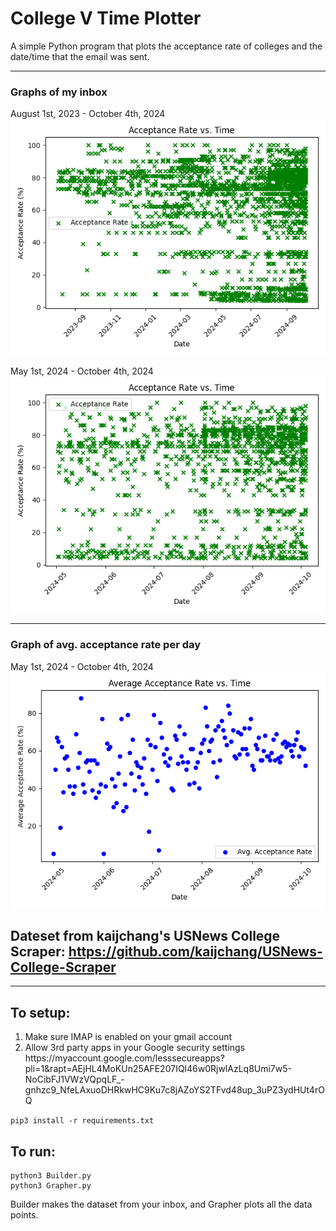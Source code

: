 # College V Time Plotter

A simple Python program that plots the acceptance rate of colleges and the date/time that the email was sent.

---

### Graphs of my inbox

August 1st, 2023 - October 4th, 2024
<img src="Aug2023-Now.png">

May 1st, 2024 - October 4th, 2024
<img src="May2024-Now.png">

---

### Graph of avg. acceptance rate per day

May 1st, 2024 - October 4th, 2024
<img src="avc-acr-v-time--2024-05-01.png">

## Dateset from kaijchang's USNews College Scraper: https://github.com/kaijchang/USNews-College-Scraper

---

## To setup:

<ol>
<li>Make sure IMAP is enabled on your gmail account</li>
<li>Allow 3rd party apps in your Google security settings</li>
<a>https://myaccount.google.com/lesssecureapps?pli=1&rapt=AEjHL4MoKUn25AFE207IQl46w0RjwlAzLq8Umi7w5-NoCibFJ1VWzVQpqLF_-gnhzc9_NfeLAxuoDHRkwHC9Ku7c8jAZoYS2TFvd48up_3uPZ3ydHUt4rOQ</a>
</ol>

`pip3 install -r requirements.txt`

## To run:

```
python3 Builder.py
python3 Grapher.py
```

Builder makes the dataset from your inbox, and Grapher plots all the data points.
